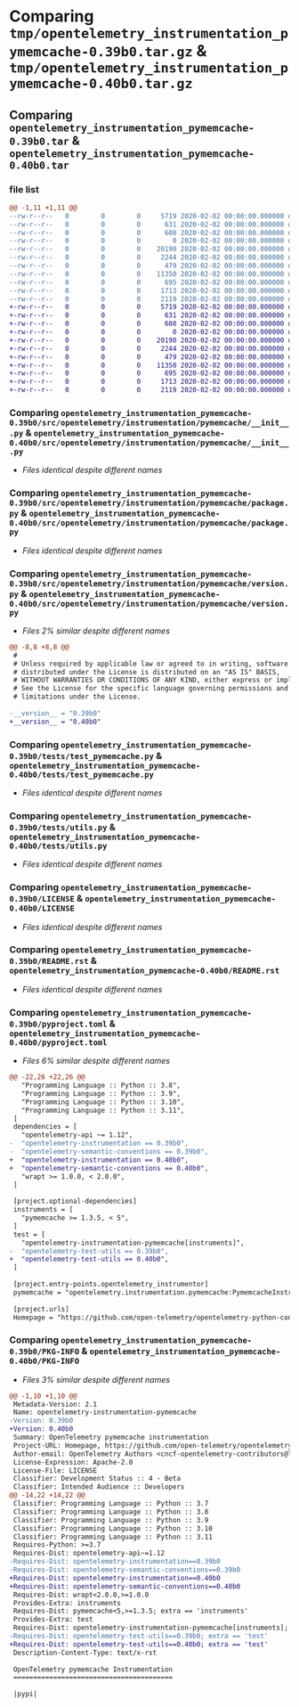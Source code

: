 # Comparing `tmp/opentelemetry_instrumentation_pymemcache-0.39b0.tar.gz` & `tmp/opentelemetry_instrumentation_pymemcache-0.40b0.tar.gz`

## Comparing `opentelemetry_instrumentation_pymemcache-0.39b0.tar` & `opentelemetry_instrumentation_pymemcache-0.40b0.tar`

### file list

```diff
@@ -1,11 +1,11 @@
--rw-r--r--   0        0        0     5719 2020-02-02 00:00:00.000000 opentelemetry_instrumentation_pymemcache-0.39b0/src/opentelemetry/instrumentation/pymemcache/__init__.py
--rw-r--r--   0        0        0      631 2020-02-02 00:00:00.000000 opentelemetry_instrumentation_pymemcache-0.39b0/src/opentelemetry/instrumentation/pymemcache/package.py
--rw-r--r--   0        0        0      608 2020-02-02 00:00:00.000000 opentelemetry_instrumentation_pymemcache-0.39b0/src/opentelemetry/instrumentation/pymemcache/version.py
--rw-r--r--   0        0        0        0 2020-02-02 00:00:00.000000 opentelemetry_instrumentation_pymemcache-0.39b0/tests/__init__.py
--rw-r--r--   0        0        0    20190 2020-02-02 00:00:00.000000 opentelemetry_instrumentation_pymemcache-0.39b0/tests/test_pymemcache.py
--rw-r--r--   0        0        0     2244 2020-02-02 00:00:00.000000 opentelemetry_instrumentation_pymemcache-0.39b0/tests/utils.py
--rw-r--r--   0        0        0      479 2020-02-02 00:00:00.000000 opentelemetry_instrumentation_pymemcache-0.39b0/.gitignore
--rw-r--r--   0        0        0    11350 2020-02-02 00:00:00.000000 opentelemetry_instrumentation_pymemcache-0.39b0/LICENSE
--rw-r--r--   0        0        0      695 2020-02-02 00:00:00.000000 opentelemetry_instrumentation_pymemcache-0.39b0/README.rst
--rw-r--r--   0        0        0     1713 2020-02-02 00:00:00.000000 opentelemetry_instrumentation_pymemcache-0.39b0/pyproject.toml
--rw-r--r--   0        0        0     2119 2020-02-02 00:00:00.000000 opentelemetry_instrumentation_pymemcache-0.39b0/PKG-INFO
+-rw-r--r--   0        0        0     5719 2020-02-02 00:00:00.000000 opentelemetry_instrumentation_pymemcache-0.40b0/src/opentelemetry/instrumentation/pymemcache/__init__.py
+-rw-r--r--   0        0        0      631 2020-02-02 00:00:00.000000 opentelemetry_instrumentation_pymemcache-0.40b0/src/opentelemetry/instrumentation/pymemcache/package.py
+-rw-r--r--   0        0        0      608 2020-02-02 00:00:00.000000 opentelemetry_instrumentation_pymemcache-0.40b0/src/opentelemetry/instrumentation/pymemcache/version.py
+-rw-r--r--   0        0        0        0 2020-02-02 00:00:00.000000 opentelemetry_instrumentation_pymemcache-0.40b0/tests/__init__.py
+-rw-r--r--   0        0        0    20190 2020-02-02 00:00:00.000000 opentelemetry_instrumentation_pymemcache-0.40b0/tests/test_pymemcache.py
+-rw-r--r--   0        0        0     2244 2020-02-02 00:00:00.000000 opentelemetry_instrumentation_pymemcache-0.40b0/tests/utils.py
+-rw-r--r--   0        0        0      479 2020-02-02 00:00:00.000000 opentelemetry_instrumentation_pymemcache-0.40b0/.gitignore
+-rw-r--r--   0        0        0    11350 2020-02-02 00:00:00.000000 opentelemetry_instrumentation_pymemcache-0.40b0/LICENSE
+-rw-r--r--   0        0        0      695 2020-02-02 00:00:00.000000 opentelemetry_instrumentation_pymemcache-0.40b0/README.rst
+-rw-r--r--   0        0        0     1713 2020-02-02 00:00:00.000000 opentelemetry_instrumentation_pymemcache-0.40b0/pyproject.toml
+-rw-r--r--   0        0        0     2119 2020-02-02 00:00:00.000000 opentelemetry_instrumentation_pymemcache-0.40b0/PKG-INFO
```

### Comparing `opentelemetry_instrumentation_pymemcache-0.39b0/src/opentelemetry/instrumentation/pymemcache/__init__.py` & `opentelemetry_instrumentation_pymemcache-0.40b0/src/opentelemetry/instrumentation/pymemcache/__init__.py`

 * *Files identical despite different names*

### Comparing `opentelemetry_instrumentation_pymemcache-0.39b0/src/opentelemetry/instrumentation/pymemcache/package.py` & `opentelemetry_instrumentation_pymemcache-0.40b0/src/opentelemetry/instrumentation/pymemcache/package.py`

 * *Files identical despite different names*

### Comparing `opentelemetry_instrumentation_pymemcache-0.39b0/src/opentelemetry/instrumentation/pymemcache/version.py` & `opentelemetry_instrumentation_pymemcache-0.40b0/src/opentelemetry/instrumentation/pymemcache/version.py`

 * *Files 2% similar despite different names*

```diff
@@ -8,8 +8,8 @@
 #
 # Unless required by applicable law or agreed to in writing, software
 # distributed under the License is distributed on an "AS IS" BASIS,
 # WITHOUT WARRANTIES OR CONDITIONS OF ANY KIND, either express or implied.
 # See the License for the specific language governing permissions and
 # limitations under the License.
 
-__version__ = "0.39b0"
+__version__ = "0.40b0"
```

### Comparing `opentelemetry_instrumentation_pymemcache-0.39b0/tests/test_pymemcache.py` & `opentelemetry_instrumentation_pymemcache-0.40b0/tests/test_pymemcache.py`

 * *Files identical despite different names*

### Comparing `opentelemetry_instrumentation_pymemcache-0.39b0/tests/utils.py` & `opentelemetry_instrumentation_pymemcache-0.40b0/tests/utils.py`

 * *Files identical despite different names*

### Comparing `opentelemetry_instrumentation_pymemcache-0.39b0/LICENSE` & `opentelemetry_instrumentation_pymemcache-0.40b0/LICENSE`

 * *Files identical despite different names*

### Comparing `opentelemetry_instrumentation_pymemcache-0.39b0/README.rst` & `opentelemetry_instrumentation_pymemcache-0.40b0/README.rst`

 * *Files identical despite different names*

### Comparing `opentelemetry_instrumentation_pymemcache-0.39b0/pyproject.toml` & `opentelemetry_instrumentation_pymemcache-0.40b0/pyproject.toml`

 * *Files 6% similar despite different names*

```diff
@@ -22,26 +22,26 @@
   "Programming Language :: Python :: 3.8",
   "Programming Language :: Python :: 3.9",
   "Programming Language :: Python :: 3.10",
   "Programming Language :: Python :: 3.11",
 ]
 dependencies = [
   "opentelemetry-api ~= 1.12",
-  "opentelemetry-instrumentation == 0.39b0",
-  "opentelemetry-semantic-conventions == 0.39b0",
+  "opentelemetry-instrumentation == 0.40b0",
+  "opentelemetry-semantic-conventions == 0.40b0",
   "wrapt >= 1.0.0, < 2.0.0",
 ]
 
 [project.optional-dependencies]
 instruments = [
   "pymemcache >= 1.3.5, < 5",
 ]
 test = [
   "opentelemetry-instrumentation-pymemcache[instruments]",
-  "opentelemetry-test-utils == 0.39b0",
+  "opentelemetry-test-utils == 0.40b0",
 ]
 
 [project.entry-points.opentelemetry_instrumentor]
 pymemcache = "opentelemetry.instrumentation.pymemcache:PymemcacheInstrumentor"
 
 [project.urls]
 Homepage = "https://github.com/open-telemetry/opentelemetry-python-contrib/tree/main/instrumentation/opentelemetry-instrumentation-pymemcache"
```

### Comparing `opentelemetry_instrumentation_pymemcache-0.39b0/PKG-INFO` & `opentelemetry_instrumentation_pymemcache-0.40b0/PKG-INFO`

 * *Files 3% similar despite different names*

```diff
@@ -1,10 +1,10 @@
 Metadata-Version: 2.1
 Name: opentelemetry-instrumentation-pymemcache
-Version: 0.39b0
+Version: 0.40b0
 Summary: OpenTelemetry pymemcache instrumentation
 Project-URL: Homepage, https://github.com/open-telemetry/opentelemetry-python-contrib/tree/main/instrumentation/opentelemetry-instrumentation-pymemcache
 Author-email: OpenTelemetry Authors <cncf-opentelemetry-contributors@lists.cncf.io>
 License-Expression: Apache-2.0
 License-File: LICENSE
 Classifier: Development Status :: 4 - Beta
 Classifier: Intended Audience :: Developers
@@ -14,22 +14,22 @@
 Classifier: Programming Language :: Python :: 3.7
 Classifier: Programming Language :: Python :: 3.8
 Classifier: Programming Language :: Python :: 3.9
 Classifier: Programming Language :: Python :: 3.10
 Classifier: Programming Language :: Python :: 3.11
 Requires-Python: >=3.7
 Requires-Dist: opentelemetry-api~=1.12
-Requires-Dist: opentelemetry-instrumentation==0.39b0
-Requires-Dist: opentelemetry-semantic-conventions==0.39b0
+Requires-Dist: opentelemetry-instrumentation==0.40b0
+Requires-Dist: opentelemetry-semantic-conventions==0.40b0
 Requires-Dist: wrapt<2.0.0,>=1.0.0
 Provides-Extra: instruments
 Requires-Dist: pymemcache<5,>=1.3.5; extra == 'instruments'
 Provides-Extra: test
 Requires-Dist: opentelemetry-instrumentation-pymemcache[instruments]; extra == 'test'
-Requires-Dist: opentelemetry-test-utils==0.39b0; extra == 'test'
+Requires-Dist: opentelemetry-test-utils==0.40b0; extra == 'test'
 Description-Content-Type: text/x-rst
 
 OpenTelemetry pymemcache Instrumentation
 ========================================
 
 |pypi|
```

